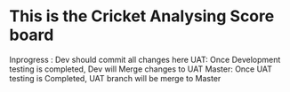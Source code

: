 This is the Cricket Analysing Score board
=========================================
Inprogress : Dev should commit all changes here
UAT: Once Development testing is completed, Dev will Merge changes to UAT
Master: Once UAT testing is Completed, UAT branch will be merge to Master

